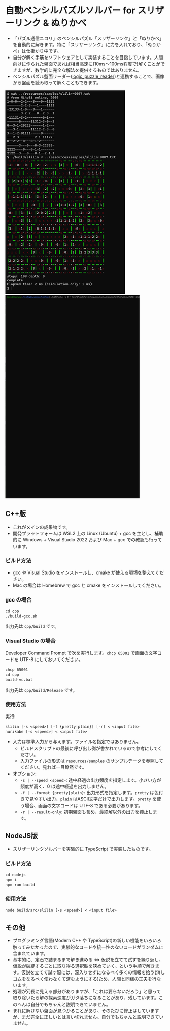 # 自動ペンシルパズルソルバー for スリザーリンク & ぬりかべ

* 「パズル通信ニコリ」のペンシルパズル「スリザーリンク」と「ぬりかべ」を自動的に解きます。特に「スリザーリンク」に力を入れており、「ぬりかべ」は仕掛かり中です。
* 自分が解く手筋をソフトウェアとして実装することを目指しています。人間向けに作られた盤面であれば相当高速に(10ms～100ms程度で)解くことができますが、数学的に完全な解法を提供するものではありません。
* ペンシルパズル盤面リーダー([logic_puzzle_reader](https://github.com/tomoto/logic_puzzle_reader))と連携することで、画像から盤面を読み取って解くこともできます。

<img src="doc/slilin1.png" height="640px" /> <img src="doc/slilin2.gif" height="640px" />

## C++版

* これがメインの成果物です。
* 開発プラットフォームは WSL2 上の Linux (Ubuntu) + gcc を主とし、補助的に Windows + Visual Studio 2022 および Mac + gcc での確認も行っています。

### ビルド方法

* gcc や Visual Studio をインストールし、cmake が使える環境を整えてください。
* Mac の場合は Homebrew で gcc と cmake をインストールしてください。

### gcc の場合

```
cd cpp
./build-gcc.sh
```

出力先は `cpp/build` です。

### Visual Studio の場合

Developer Command Prompt で次を実行します。`chcp 65001` で画面の文字コードを UTF-8 にしておいてください。

```
chcp 65001
cd cpp
build-vc.bat
```
出力先は `cpp/build/Release` です。

### 使用方法

実行:

```
slilin [-s <speed>] [-f {pretty|plain}] [-r] < <input file>
nurikabe [-s <speed>] < <input file>
```

* 入力は標準入力から与えます。ファイル名指定ではありません。
  * ビルドスクリプトの最後に呼び出し例が書かれているので参考にしてください。
  * 入力ファイルの形式は `resources/samples` のサンプルデータを参照してください。見れば一目瞭然です。
* オプション:
  * `-s | --speed <speed>`: 途中経過の出力頻度を指定します。小さい方が頻度が高く、0 は途中経過を出力しません。
  * `-f | --format {pretty|plain}`: 出力形式を指定します。`pretty` は色付きで見やすい出力、`plain` はASCII文字だけで出力します。`pretty` を使う場合、画面の文字コードは UTF-8 である必要があります。
  * `-r | --result-only`: 初期盤面も含め、最終解以外の出力を抑止します。

## NodeJS版

* スリザーリンクソルバーを実験的に TypeScript で実装したものです。

### ビルド方法

```
cd nodejs
npm i
npm run build
```

### 使用方法

`node build/src/slilin [-s <speed>] < <input file>`

## その他

* プログラミング言語(Modern C++ や TypeScript)の新しい機能をいろいろ触ってみたかったので、実験的なコードや統一性のないコードがランダムに含まれています。
* 基本的に、定石で詰まるまで解き進める ⇔ 仮説を立てて試すを繰り返し、仮説が破綻するごとに取り得る選択肢を狭めていく、という手順で解きます。仮説を立てて試す際には、深入りせずになるべく多くの情報を拾う(消しゴムをなるべく使わなくて済むようにする)ため、人間と同様の工夫を行ないます。
* 処理が冗長に見える部分がありますが、「これは要らないだろう」と思って取り除いたら解の探索速度がガタ落ちになることがあり、残しています。このへんは自分でもちゃんと説明できていません。
* まれに解けない盤面が見つかることがあり、そのたびに修正はしていますが、まだ完全に正しいとは言い切れません。自分でもちゃんと説明できていません。